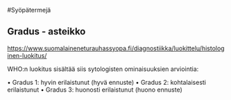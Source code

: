 #Syöpätermejä

## Gradus - asteikko
https://www.suomalaineneturauhassyopa.fi/diagnostiikka/luokittelu/histologinen-luokitus/

WHO:n luokitus sisältää siis sytologisten ominaisuuksien arviointia:

• Gradus 1: hyvin erilaistunut (hyvä ennuste)
• Gradus 2: kohtalaisesti erilaistunut
• Gradus 3: huonosti erilaistunut (huono ennuste)
